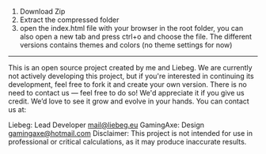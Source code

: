 1. Download Zip
2. Extract the compressed folder
3. open the index.html file with your browser in the root folder, you can also open a new tab and press ctrl+o and choose the file.
The different versions contains themes and colors (no theme settings for now)
---------------------------------------------------------------------------------------------------------------------------------------

This is an open source project created by me and Liebeg.
We are currently not actively developing this project, but if you're interested in continuing its development, feel free to fork it and create your own version. There is no need to contact us — feel free to do so! We'd appreciate it if you give us credit. We’d love to see it grow and evolve in your hands. You can contact us at:


Liebeg: Lead Developer
mail@liebeg.eu
GamingAxe: Design
gamingaxe@hotmail.com
Disclaimer:
This project is not intended for use in professional or critical calculations, as it may produce inaccurate results.
